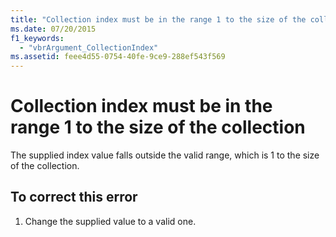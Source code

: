 ```yaml
---
title: "Collection index must be in the range 1 to the size of the collection"
ms.date: 07/20/2015
f1_keywords: 
  - "vbrArgument_CollectionIndex"
ms.assetid: feee4d55-0754-40fe-9ce9-288ef543f569
---
```

# Collection index must be in the range 1 to the size of the collection

The supplied index value falls outside the valid range, which is 1 to the size of the collection.  
  
## To correct this error  
  
1. Change the supplied value to a valid one.  
